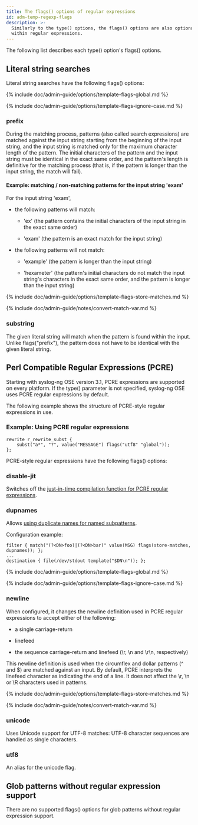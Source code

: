 ```yaml
---
title: The flags() options of regular expressions
id: adm-temp-regexp-flags
description: >-
  Similarly to the type() options, the flags() options are also optional
  within regular expressions.
---
```


The following list describes each type() option's flags() options.

## Literal string searches

Literal string searches have the following flags() options:

{% include doc/admin-guide/options/template-flags-global.md %}

{% include doc/admin-guide/options/template-flags-ignore-case.md %}

### prefix

During the matching process, patterns (also called search expressions)
are matched against the input string starting from the beginning of the
input string, and the input string is matched only for the maximum
character length of the pattern. The initial characters of the pattern
and the input string must be identical in the exact same order, and the
pattern\'s length is definitive for the matching process (that is, if
the pattern is longer than the input string, the match will fail).

#### Example: matching / non-matching patterns for the input string \'exam\'

For the input string \'exam\',

- the following patterns will match:

  - \'ex\' (the pattern contains the initial characters of the input
        string in the exact same order)

  - \'exam\' (the pattern is an exact match for the input string)

- the following patterns will not match:

  - \'example\' (the pattern is longer than the input string)

  - \'hexameter\' (the pattern\'s initial characters do not match
        the input string\'s characters in the exact same order, and the
        pattern is longer than the input string)

{% include doc/admin-guide/options/template-flags-store-matches.md %}

{% include doc/admin-guide/notes/convert-match-var.md %}

### substring

The given literal string will match when the pattern is found within the
input. Unlike flags(\"prefix\"), the pattern does not have to be
identical with the given literal string.

## Perl Compatible Regular Expressions (PCRE)

Starting with syslog-ng OSE version 3.1, PCRE expressions are supported
on every platform. If the type() parameter is not specified, syslog-ng
OSE uses PCRE regular expressions by default.

The following example shows the structure of PCRE-style regular
expressions in use.

### Example: Using PCRE regular expressions

```config
rewrite r_rewrite_subst {
    subst("a*", "?", value("MESSAGE") flags("utf8" "global"));
};
```

PCRE-style regular expressions have the following flags() options:

### disable-jit

Switches off the [just-in-time compilation function for PCRE regular
expressions](https://www.pcre.org/current/doc/html/pcre2jit.html).

### dupnames

Allows [using duplicate names for named
subpatterns](https://www.pcre.org/original/doc/html/pcrepattern.html#SEC16).

Configuration example:

```config
filter { match("(?<DN>foo)|(?<DN>bar)" value(MSG) flags(store-matches, dupnames)); };
...
destination { file(/dev/stdout template("$DN\n")); };
```

{% include doc/admin-guide/options/template-flags-global.md %}

{% include doc/admin-guide/options/template-flags-ignore-case.md %}

### newline

When configured, it changes the newline definition used in PCRE regular
expressions to accept either of the following:

- a single carriage-return

- linefeed

- the sequence carriage-return and linefeed (\\r, \\n and \\r\\n,
    respectively)

This newline definition is used when the circumflex and dollar patterns
(\^ and $) are matched against an input. By default, PCRE interprets
the linefeed character as indicating the end of a line. It does not
affect the \\r, \\n or \\R characters used in patterns.

{% include doc/admin-guide/options/template-flags-store-matches.md %}

{% include doc/admin-guide/notes/convert-match-var.md %}

### unicode

Uses Unicode support for UTF-8 matches: UTF-8 character sequences are
handled as single characters.

### utf8

An alias for the unicode flag.

## Glob patterns without regular expression support

There are no supported flags() options for glob patterns without regular
expression support.
